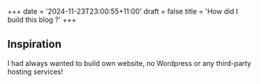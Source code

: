 +++
date = '2024-11-23T23:00:55+11:00'
draft = false
title = 'How did I build this blog ?'
+++

## Inspiration
I had always wanted to build own website, no Wordpress or any third-party hosting services!
